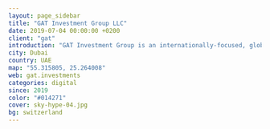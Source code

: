 ```yaml
---
layout: page_sidebar
title: "GAT Investment Group LLC"
date: 2019-07-04 00:00:00 +0200
client: "gat"
introduction: "GAT Investment Group is an internationally-focused, globally-aware trade, investment, and advisory company, with offices in Dubai, Germany and Luxembourg."
city: Dubai
country: UAE
map: "55.315805, 25.264008"
web: gat.investments
categories: digital
since: 2019
color: "#014271"
cover: sky-hype-04.jpg
bg: switzerland
---
```

